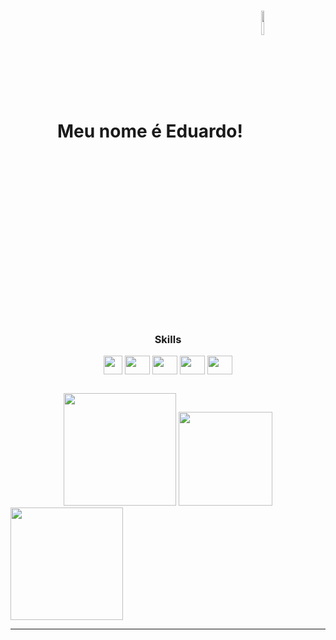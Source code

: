  <h1 align = "center" >Meu nome é Eduardo! <img align="center" src="https://github.com/novvais/novvais/assets/110359905/5c43108c-7b08-42a1-8531-c37c8d1c3d90" height="10%" width="10%"/></h1> 

<div align="center">
    <h3> 
    <br>
    <br>
    </h3>
</div>

<br>

##

<div align="center">
    <h3 align="" >Skills</h3> 
        <img align="center" src="https://upload.wikimedia.org/wikipedia/commons/thumb/6/6a/JavaScript-logo.png/600px-JavaScript-logo.png?20120221235433" height="30" width="30"/>
        <img align="center"src="https://cdn.jsdelivr.net/gh/devicons/devicon/icons/typescript/typescript-original.svg" height="30" width="40"/>
        <img align="center" src="https://cdn.jsdelivr.net/gh/devicons/devicon/icons/nodejs/nodejs-original-wordmark.svg" height="30" width="40"/>
        <img align="center" src="https://cdn.jsdelivr.net/gh/devicons/devicon/icons/postgresql/postgresql-plain.svg" height="30" width="40"/>
        <img align="center" src="https://cdn.jsdelivr.net/gh/devicons/devicon/icons/git/git-original.svg" height="30" width="40"/>
</div>

##

<div align="center">
  <a hef="https://github.com/novvais">
  <img height="180em" src="https://github-readme-stats.vercel.app/api?username=novvais&theme=midnight-purple&show_icons=true&hide_border=false&count_private=true"/> 
  <img height="150em" src="https://github-readme-stats.vercel.app/api/top-langs/?username=novvais&theme=midnight-purple&show_icons=true&hide_border=false&layout=compact"/>
</div>

<div>
  <a hef="https://github.com/novvais/calculator">
  <img height="180em" src="https://calculator-aw6x.vercel.app">
</div>

****
